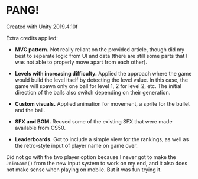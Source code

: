 # PANG!
Created with Unity 2019.4.10f

Extra credits applied:
- **MVC pattern.** Not really reliant on the provided article, though did my best to separate logic from UI and data
(there are still some parts that I was not able to properly move apart from each other).

- **Levels with increasing difficulty.** Applied the approach where the game would build the level itself by detecting the level value.
In this case, the game will spawn only one ball for level 1, 2 for level 2, etc. The initial direction of the balls also switch depending
on their generation.

- **Custom visuals.** Applied animation for movement, a sprite for the bullet and the ball.

- **SFX and BGM.** Reused some of the existing SFX that were made available from CS50.

- **Leaderboards.** Got to include a simple view for the rankings, as well as the retro-style input of player name on game over.


Did not go with the two player option because I never got to make the `JoinGame()` from the new input system to work on my end,
and it also does not make sense when playing on mobile. But it was fun trying it.
